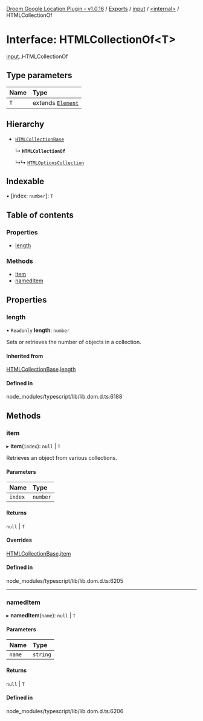 [Droom Google Location Plugin - v1.0.16](../README.md) / [Exports](../modules.md) / [input](../modules/input.md) / [<internal\>](../modules/input._internal_.md) / HTMLCollectionOf

# Interface: HTMLCollectionOf<T\>

[input](../modules/input.md).[<internal>](../modules/input._internal_.md).HTMLCollectionOf

## Type parameters

| Name | Type |
| :------ | :------ |
| `T` | extends [`Element`](../modules/input._internal_.md#element) |

## Hierarchy

- [`HTMLCollectionBase`](input._internal_.HTMLCollectionBase.md)

  ↳ **`HTMLCollectionOf`**

  ↳↳ [`HTMLOptionsCollection`](input._internal_.HTMLOptionsCollection.md)

## Indexable

▪ [index: `number`]: `T`

## Table of contents

### Properties

- [length](input._internal_.HTMLCollectionOf.md#length)

### Methods

- [item](input._internal_.HTMLCollectionOf.md#item)
- [namedItem](input._internal_.HTMLCollectionOf.md#nameditem)

## Properties

### length

• `Readonly` **length**: `number`

Sets or retrieves the number of objects in a collection.

#### Inherited from

[HTMLCollectionBase](input._internal_.HTMLCollectionBase.md).[length](input._internal_.HTMLCollectionBase.md#length)

#### Defined in

node_modules/typescript/lib/lib.dom.d.ts:6188

## Methods

### item

▸ **item**(`index`): ``null`` \| `T`

Retrieves an object from various collections.

#### Parameters

| Name | Type |
| :------ | :------ |
| `index` | `number` |

#### Returns

``null`` \| `T`

#### Overrides

[HTMLCollectionBase](input._internal_.HTMLCollectionBase.md).[item](input._internal_.HTMLCollectionBase.md#item)

#### Defined in

node_modules/typescript/lib/lib.dom.d.ts:6205

___

### namedItem

▸ **namedItem**(`name`): ``null`` \| `T`

#### Parameters

| Name | Type |
| :------ | :------ |
| `name` | `string` |

#### Returns

``null`` \| `T`

#### Defined in

node_modules/typescript/lib/lib.dom.d.ts:6206
